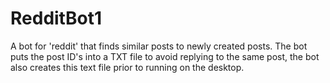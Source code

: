 # RedditBot1
A bot for 'reddit' that finds similar posts to newly created posts. The bot puts the post ID's into a TXT file
to avoid replying to the same post, the bot also creates this text file prior to running on the desktop.


